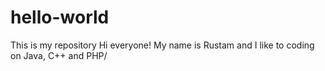 # hello-world
This is my repository
Hi everyone!
My name is Rustam and I like to coding on Java, C++ and PHP/
